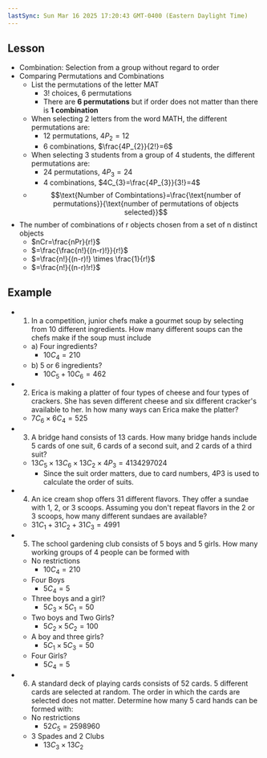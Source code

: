 ```yaml
---
lastSync: Sun Mar 16 2025 17:20:43 GMT-0400 (Eastern Daylight Time)
---
```

## Lesson
- Combination: Selection from a group without regard to order
- Comparing Permutations and Combinations
	- List the permutations of the letter MAT
		- 3! choices, 6 permutations
		- There are **6 permutations** but if order does not matter than there is **1 combination**
	- When selecting 2 letters from the word MATH, the different permutations are:
		- 12 permutations, $4P_{2}=12$
		- 6 combinations, $\frac{4P_{2}}{2!}=6$
	- When selecting 3 students from a group of 4 students, the different permutations are:
		- 24 permutations, $4P_{3}=24$
		- 4 combinations, $4C_{3}=\frac{4P_{3}}{3!}=4$
	- $$\text{Number of Combintations}=\frac{\text{number of permutations}}{\text{number of permutations of objects selected}}$$
- The number of combinations of r objects chosen from a set of n distinct objects
	- $nCr=\frac{nPr}{r!}$
	- $=\frac{\frac{n!}{(n-r)!}}{r!}$
	- $=\frac{n!}{(n-r)!} \times \frac{1}{r!}$
	- $=\frac{n!}{(n-r)!r!}$
## Example
- 1. In a competition, junior chefs make a gourmet soup by selecting from 10 different ingredients. How many different soups can the chefs make if the soup must include
	- a) Four ingredients?
		- $10C_{4}=210$
	- b) 5 or 6 ingredients?
		- $10C_{5}+10C_{6}=462$
- 2. Erica is making a platter of four types of cheese and four types of crackers. She has seven different cheese and six different cracker's available to her. In how many ways can Erica make the platter? 
	- $7C_{6} \times 6C_{4}=525$
- 3. A bridge hand consists of 13 cards. How many bridge hands include 5 cards of one suit, 6 cards of a second suit, and 2 cards of a third suit?
	- $13C_{5} \times 13C_{6} \times 13C_{2} \times 4P_{3}=4134297024$
		- Since the suit order matters, due to card numbers, 4P3 is used to calculate the order of suits.
- 4. An ice cream shop offers 31 different flavors. They offer a sundae with 1, 2, or 3 scoops. Assuming you don't repeat flavors in the 2 or 3 scoops, how many different sundaes are available? 
	- $31C_{1}+31C_{2}+31C_{3}=4991$
- 5. The school gardening club consists of 5 boys and 5 girls. How many working groups of 4 people can be formed with
	- No restrictions
		- $10C_{4}=210$
	- Four Boys
		- $5C_{4}=5$
	- Three boys and a girl?
		- $5C_{3} \times 5C_{1}=50$
	- Two boys and Two Girls?
		- $5C_{2} \times 5C_{2}=100$
	- A boy and three girls?
		- $5C_{1}\times 5C_{3}=50$
	- Four Girls?
		- $5C_{4}=5$
- 6. A standard deck of playing cards consists of 52 cards. 5 different cards are selected at random. The order in which the cards are selected does not matter. Determine how many 5 card hands can be formed with:
	- No restrictions
		- $52C_{5}=2598960$
	- 3 Spades and 2 Clubs
		- $13C_{3} \times 13C_{2}$